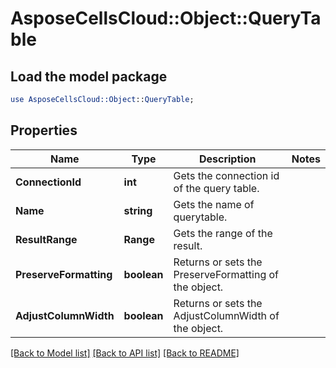 # AsposeCellsCloud::Object::QueryTable 

## Load the model package
```perl
use AsposeCellsCloud::Object::QueryTable;
```

## Properties
Name | Type | Description | Notes
------------ | ------------- | ------------- | -------------
**ConnectionId** | **int** | Gets the connection id of the query table. |
**Name** | **string** | Gets the name of querytable. |
**ResultRange** | **Range** | Gets the range of the result. |
**PreserveFormatting** | **boolean** | Returns or sets the PreserveFormatting of the object. |
**AdjustColumnWidth** | **boolean** | Returns or sets the AdjustColumnWidth of the object. |  

[[Back to Model list]](../README.md#documentation-for-models) [[Back to API list]](../README.md#documentation-for-api-endpoints) [[Back to README]](../README.md)

